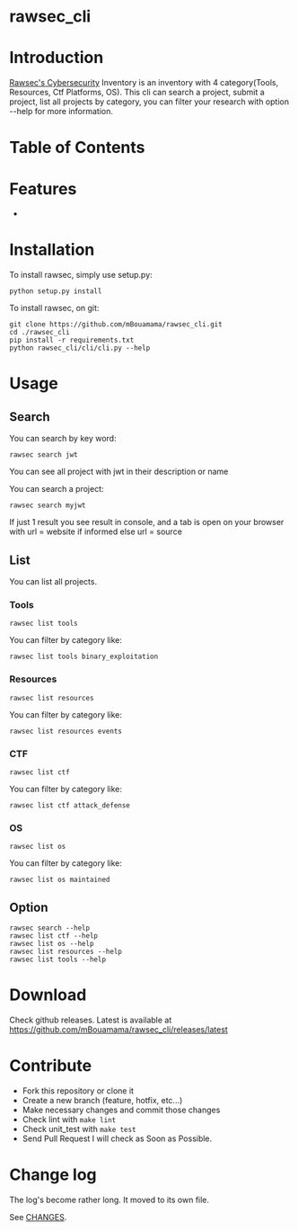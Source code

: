 # rawsec_cli

# Introduction
[Rawsec's Cybersecurity](https://inventory.raw.pm/overview.html) Inventory is an inventory with 4 category(Tools, Resources, Ctf Platforms, OS).
This cli can search a project, submit a project, list all projects by category, you can filter your research with option --help for more information.
# Table of Contents

# Features
-
# Installation
To install rawsec, simply use setup.py:
```
python setup.py install
```
To install rawsec, on git:
```
git clone https://github.com/mBouamama/rawsec_cli.git
cd ./rawsec_cli
pip install -r requirements.txt
python rawsec_cli/cli/cli.py --help
```
# Usage
## Search
You can search by key word:
```
rawsec search jwt
```
You can see all project with jwt in their description or name

You can search a project:
```
rawsec search myjwt
```
If just 1 result you see result in console, and a tab is open on your browser with url = website if informed else url = source
## List
You can list all projects.
### Tools
```
rawsec list tools 
```
 You can filter by category like:
 ```
rawsec list tools binary_exploitation
```
### Resources
```
rawsec list resources  
```
 You can filter by category like:
 ```
rawsec list resources events
```
### CTF
```
rawsec list ctf  
```
 You can filter by category like:
 ```
rawsec list ctf attack_defense
```
### OS
```
rawsec list os  
```
 You can filter by category like:
 ```
rawsec list os maintained
```

## Option
```
rawsec search --help
rawsec list ctf --help
rawsec list os --help
rawsec list resources --help
rawsec list tools --help
```
# Download
Check github releases. Latest is available at https://github.com/mBouamama/rawsec_cli/releases/latest
# Contribute
- Fork this repository or clone it
- Create a new branch (feature, hotfix, etc...)
- Make necessary changes and commit those changes
- Check lint with `make lint`
- Check unit_test with `make test`
- Send Pull Request
I will check as Soon as Possible.

# Change log

The log's become rather long. It moved to its own file.

See [CHANGES](https://github.com/mBouamama/rawsec_cli/blob/master/CHANGELOG.md).
